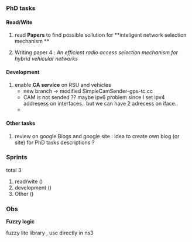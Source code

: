 


### PhD tasks 

#### Read/Wite
1. read **Papers** to find possible sollution for **inteligent network selection mechanism **


2. Writing paper 4 : _An efficient radio access selection mechanism for hybrid vehicular networks_  

#### Development

1. enable **CA service** on RSU and vehicles 
	* new branch -> modified SimpleCamSender-gps-tc.cc 
	* CAM is not sended  ?? maybe ipv6 problem since I set ipv4 addresess on interfaces.. but we can have 2 adrecess on iface.. 	 	
	* 


#### Other tasks 
1. review on google Blogs and google site : idea to create own blog (or site) for PhD tasks descriptions ? 


### Sprints

total 3 

1. read/wite    ()  
2. development  ()
3. Other	() 


### Obs

**Fuzzy logic**   

fuzzy lite library , use directly in ns3  



